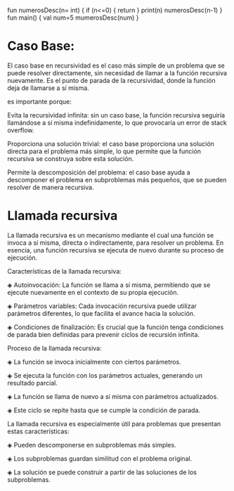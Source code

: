 fun numerosDesc(n= int) {
   if (n<=0)
   {
     return
   }
   print(n)
   numerosDesc(n-1)
}
fun main()
{
  val num=5
  mumerosDesc(num)
}


# Caso Base:

El caso base en recursividad es el caso más simple de un problema que se puede resolver directamente, sin necesidad de llamar a la función recursiva nuevamente. Es el punto de parada de la recursividad, donde la función deja de llamarse a sí misma.

es importante porque:

 Evita la recursividad infinita: sin un caso base, la función recursiva seguiría llamándose a sí misma indefinidamente, lo que provocaría un error de stack overflow.

 Proporciona una solución trivial: el caso base proporciona una solución directa para el problema más simple, lo que permite que la función recursiva se construya sobre esta solución.

 Permite la descomposición del problema: el caso base ayuda a descomponer el problema en subproblemas más pequeños, que se pueden resolver de manera recursiva.

 # Llamada recursiva

La llamada recursiva es un mecanismo mediante el cual una función se invoca a sí misma, directa o indirectamente, para resolver un problema. En esencia, una función recursiva se ejecuta de nuevo durante su proceso de ejecución.

Características de la llamada recursiva:

◈ Autoinvocación: La función se llama a sí misma, permitiendo que se ejecute nuevamente en el contexto de su propia ejecución.

◈ Parámetros variables: Cada invocación recursiva puede utilizar parámetros diferentes, lo que facilita el avance hacia la solución.

◈ Condiciones de finalización: Es crucial que la función tenga condiciones de parada bien definidas para prevenir ciclos de recursión infinita.

Proceso de la llamada recursiva:

◈ La función se invoca inicialmente con ciertos parámetros.

◈ Se ejecuta la función con los parámetros actuales, generando un resultado parcial.

◈ La función se llama de nuevo a sí misma con parámetros actualizados.

◈ Este ciclo se repite hasta que se cumple la condición de parada.

La llamada recursiva es especialmente útil para problemas que presentan estas características:

◈ Pueden descomponerse en subproblemas más simples.

◈ Los subproblemas guardan similitud con el problema original.

◈ La solución se puede construir a partir de las soluciones de los subproblemas.

 

 
